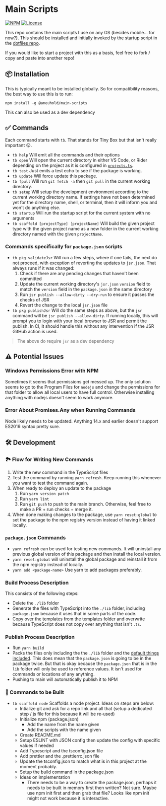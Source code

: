 # Main Scripts

[![NPM](https://img.shields.io/npm/v/%40aneuhold%2Fmain-scripts)](https://www.npmjs.com/package/@aneuhold/main-scripts)
[![License](https://img.shields.io/github/license/aneuhold/main-scripts)](https://github.com/aneuhold/main-scripts/blob/main/LICENSE)

This repo contains the main scripts I use on any OS (besides mobile... for now?). This should be installed and initially invoked by the startup script in the [dotfiles repo](https://github.com/aneuhold/dotfiles).

If you would like to start a project with this as a basis, feel free to fork / copy and paste into another repo!

## 📦 Installation

This is typically meant to be installed globally. So for compatibility reasons, the best way to use this is to run:

```
npm install -g @aneuhold/main-scripts
```

This can also be used as a dev dependency

## ✅ Commands

Each command starts with `tb`. That stands for Tiny Box but that isn't really important 😛.

- `tb help` Will emit all the commands and their options
- `tb open` Will open the current directory in either VS Code, or Rider depending on the project as it is configured in [`projects.ts`](src/config/projects.ts).
- `tb test` Just emits a test echo to see if the package is working.
- `tb update` Will force update this package.
- `tb fpull` Will run `git fetch -a` then `git pull` in the current working directory.
- `tb setup` Will setup the development environment according to the current working directory name. If settings have not been determined yet for the directory name, shell, or terminal, then it will inform you and won't do anything else.
- `tb startup` Will run the startup script for the current system with no arguments
- `tb scaffold [projectType] [projectName]` Will build the given project type with the given project name as a new folder in the current working directory named with the given `projectName`.

### Commands specifically for `package.json` scripts

- `tb pkg validateJsr` Will run a few steps, where if one fails, the next do not proceed, with exception of reverting the updates to `jsr.json`. That always runs if it was changed:
  1.  Check if there are any pending changes that haven't been committed
  1.  Update the current working directory's `jsr.json` `version` field to match the `version` field in the `package.json` in the same directory
  1.  Run `jsr publish --allow-dirty --dry-run` to ensure it passes the checks of JSR
  1.  Revert the change to the local `jsr.json` file
- `tb pkg publishJsr` Will do the same steps as above, but the `jsr` command will be `jsr publish --allow-dirty`. If running locally, this will prompt you to login with your local browser to JSR and permit the publish. In CI, it should handle this without any intervention if the JSR GitHub action is used.

> The above do require `jsr` as a dev dependency

## ⚠️ Potential Issues

### Windows Permissions Error with NPM

Sometimes it seems that permissions get messed up. The only solution seems to go to the Program Files for `nodejs` and change the permissions for that folder to allow all local users to have full control. Otherwise installing anything with nodejs doesn't seem to work anymore.

### Error About Promises.Any when Running Commands

Node likely needs to be updated. Anything 14.x and earlier doesn't support ES2016 syntax pretty sure.

## 🛠️ Development

### 🏞 Flow for Writing New Commands

1. Write the new command in the TypeScript files
1. Test the command by running `yarn refresh`. Keep running this whenever you want to test the command again.
1. When ready to deploy an update to the package
   1. Run `yarn version patch`
   1. Run `yarn lint`
   1. Run `git push` to push to the main branch. Otherwise, feel free to make a PR + run checks + merge it.
1. When done making changes to the package, use `yarn reset:global` to set the package to the npm registry version instead of having it linked locally.

### `package.json` Commands

- `yarn refresh` can be used for testing new commands. It will uninstall any previous global version of this package and then install the local version.
- `yarn reset:global` will uninstall the global package and reinstall it from the npm registry instead of locally.
- `yarn add <package-name>` Use yarn to add packages preferably.

### Build Process Description

This consists of the following steps:

- Delete the `./lib` folder
- Generate the files with TypeScript into the `./lib` folder, including `package.json` because it uses that in some parts of the code.
- Copy over the templates from the templates folder and overwrite because TypeScript does not copy over anything that isn't `.ts`.

### Publish Process Description

- Run `yarn build`
- Packs the files only including the the `./lib` folder and the [default things included](https://docs.npmjs.com/cli/v7/using-npm/developers). This does mean that the `package.json` is going to be in the package twice. But that is okay because the `package.json` that is in the `lib` folder will only be used to reference values. It isn't used for commands or locations of any anything.
- Pushing to main will automatically publish it to NPM

### 🚧 Commands to be Built

- `tb scaffold node` Scaffolds a node project. Ideas on steps are below:
  - Intialize git and ask for a repo link and all that (setup a dedicated step / js file for this because it will be re-used)
  - Initialize npm (package.json)
    - Add the name from the name given
    - Add the scripts with the name given
  - Create README.md
  - Setup ESLINT with JSON config then update the config with specific values if needed
  - Add Typescript and the tsconfig.json file
  - Add prettier and the .prettierrc.json file
  - Update the tsconfig.json to match what is in this project at the moment probably.
  - Setup the build command in the package.json
  - Ideas on implementation
    - There needs to be a way to create the package.json, perhaps it needs to be built in memory first then written? Not sure. Maybe use npm init first and then grab that file? Looks like npm init might not work because it is interactive.
